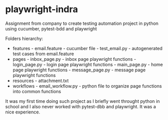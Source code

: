 # playwright-indra
Assignment from company to create testing automation project in python using cucumber, pytest-bdd and playwright

Folders hierarchy:
- features  -  email.feature - cucumber file
            -  test_email.py - autogenerated test cases from email.feature
- pages     -  inbox_page.py - inbox page playwright functions
            -  login_page.py - login page playwright functions
            -  main_page.py - home page playwright functions
          -  message_page.py - message page playwright functions
- resources - attachment.txt
- workflows - email_workflow.py - python file to organize page functions into common functions


It was my first time doing such project as I briefly went throught python in school and I also never worked with pytest-dbb and playwright. It was a nice experience.

